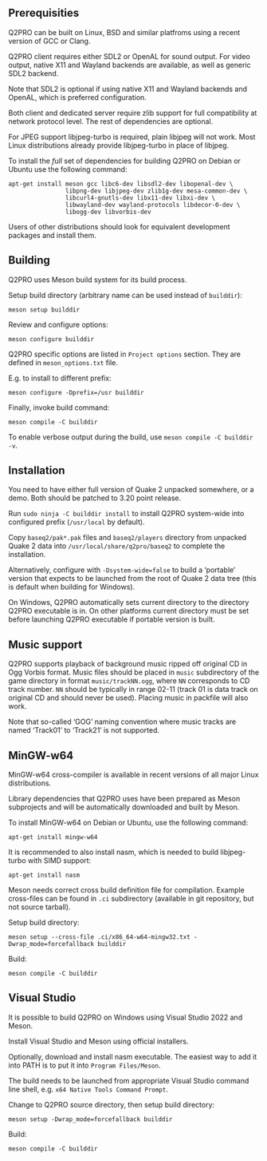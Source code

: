 Prerequisities
--------------

Q2PRO can be built on Linux, BSD and similar platfroms using a recent version
of GCC or Clang.

Q2PRO client requires either SDL2 or OpenAL for sound output. For video output,
native X11 and Wayland backends are available, as well as generic SDL2 backend.

Note that SDL2 is optional if using native X11 and Wayland backends and OpenAL,
which is preferred configuration.

Both client and dedicated server require zlib support for full compatibility at
network protocol level. The rest of dependencies are optional.

For JPEG support libjpeg-turbo is required, plain libjpeg will not work. Most
Linux distributions already provide libjpeg-turbo in place of libjpeg.

To install the *full* set of dependencies for building Q2PRO on Debian or
Ubuntu use the following command:

    apt-get install meson gcc libc6-dev libsdl2-dev libopenal-dev \
                    libpng-dev libjpeg-dev zlib1g-dev mesa-common-dev \
                    libcurl4-gnutls-dev libx11-dev libxi-dev \
                    libwayland-dev wayland-protocols libdecor-0-dev \
                    libogg-dev libvorbis-dev

Users of other distributions should look for equivalent development packages
and install them.


Building
--------

Q2PRO uses Meson build system for its build process.

Setup build directory (arbitrary name can be used instead of `builddir`):

    meson setup builddir

Review and configure options:

    meson configure builddir

Q2PRO specific options are listed in `Project options` section. They are
defined in `meson_options.txt` file.

E.g. to install to different prefix:

    meson configure -Dprefix=/usr builddir

Finally, invoke build command:

    meson compile -C builddir

To enable verbose output during the build, use `meson compile -C builddir -v`.


Installation
------------

You need to have either full version of Quake 2 unpacked somewhere, or a demo.
Both should be patched to 3.20 point release.

Run `sudo ninja -C builddir install` to install Q2PRO system-wide into
configured prefix (`/usr/local` by default).

Copy `baseq2/pak*.pak` files and `baseq2/players` directory from unpacked
Quake 2 data into `/usr/local/share/q2pro/baseq2` to complete the
installation.

Alternatively, configure with `-Dsystem-wide=false` to build a ‘portable’
version that expects to be launched from the root of Quake 2 data tree (this
is default when building for Windows).

On Windows, Q2PRO automatically sets current directory to the directory Q2PRO
executable is in. On other platforms current directory must be set before
launching Q2PRO executable if portable version is built.


Music support
-------------

Q2PRO supports playback of background music ripped off original CD in Ogg
Vorbis format. Music files should be placed in `music` subdirectory of the game
directory in format `music/trackNN.ogg`, where `NN` corresponds to CD track
number. `NN` should be typically in range 02-11 (track 01 is data track on
original CD and should never be used). Placing music in packfile will also
work.

Note that so-called ‘GOG’ naming convention where music tracks are named
‘Track01’ to ‘Track21’ is not supported.


MinGW-w64
---------

MinGW-w64 cross-compiler is available in recent versions of all major Linux
distributions.

Library dependencies that Q2PRO uses have been prepared as Meson subprojects
and will be automatically downloaded and built by Meson.

To install MinGW-w64 on Debian or Ubuntu, use the following command:

    apt-get install mingw-w64

It is recommended to also install nasm, which is needed to build libjpeg-turbo
with SIMD support:

    apt-get install nasm

Meson needs correct cross build definition file for compilation. Example
cross-files can be found in `.ci` subdirectory (available in git
repository, but not source tarball).

Setup build directory:

    meson setup --cross-file .ci/x86_64-w64-mingw32.txt -Dwrap_mode=forcefallback builddir

Build:

    meson compile -C builddir


Visual Studio
-------------

It is possible to build Q2PRO on Windows using Visual Studio 2022 and Meson.

Install Visual Studio and Meson using official installers.

Optionally, download and install nasm executable. The easiest way to add it
into PATH is to put it into `Program Files/Meson`.

The build needs to be launched from appropriate Visual Studio command line
shell, e.g. `x64 Native Tools Command Prompt`.

Change to Q2PRO source directory, then setup build directory:

    meson setup -Dwrap_mode=forcefallback builddir

Build:

    meson compile -C builddir
